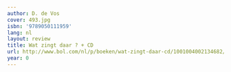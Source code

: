 ```yaml
---
author: D. de Vos
cover: 493.jpg
isbn: '9789050111959'
lang: nl
layout: review
title: Wat zingt daar ? + CD
url: http://www.bol.com/nl/p/boeken/wat-zingt-daar-cd/1001004002134682/index.html
year: 0
---
```



